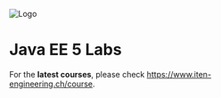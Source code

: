 
![Logo](https://www.iten-engineering.ch/logo.png)

# Java EE 5 Labs

For the **latest courses**, please check https://www.iten-engineering.ch/course.



